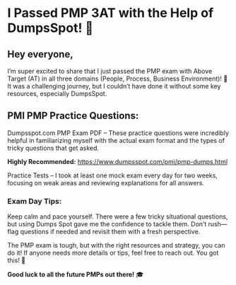 # I Passed PMP 3AT with the Help of DumpsSpot! 🎉

## Hey everyone,

I’m super excited to share that I just passed the PMP exam with Above Target (AT) in all three domains (People, Process, Business Environment)! 🎯 It was a challenging journey, but I couldn’t have done it without some key resources, especially DumpsSpot.

## PMI PMP Practice Questions:

Dumpsspot.com PMP Exam PDF – These practice questions were incredibly helpful in familiarizing myself with the actual exam format and the types of tricky questions that get asked.

**Highly Recommended:** https://www.dumpsspot.com/pmi/pmp-dumps.html

Practice Tests – I took at least one mock exam every day for two weeks, focusing on weak areas and reviewing explanations for all answers.

### Exam Day Tips:
Keep calm and pace yourself. There were a few tricky situational questions, but using Dumps Spot gave me the confidence to tackle them.
Don’t rush—flag questions if needed and revisit them with a fresh perspective.

The PMP exam is tough, but with the right resources and strategy, you can do it! If anyone needs more details or tips, feel free to reach out. You got this! 💪

**Good luck to all the future PMPs out there!** 🎓
